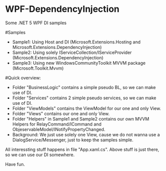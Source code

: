 # WPF-DependencyInjection
Some .NET 5 WPF DI samples

#Samples

* Sample1: Using Host and DI (Microsoft.Extensions.Hosting and Microsoft.Extensions.DependencyInjection)
* Sample2: Using solely IServiceCollection/IServiceProvider (Microsoft.Extensions.DependencyInjection)
* Sample3: Using new WindowsCommunityToolkit MVVM package (Microsoft.Toolkit.Mvvm)

#Quick overview:

* Folder "BusinessLogic" contains a simple pseudo BL, so we can make use of DI.
* Folder "Services" contains 2 simple pseudo services, so we can make use of DI.
* Folder "ViewModels" contains the ViewModel for our one and only View.
* Folder "Views" contains our one and only View.
* Folder "Helpers" in Sample1 and Sample2 contains our own MVVM Helpers for RelayCommand/ICommand and ObjeservableModel/INotifyPropertyChanged.
* Background: We just use solely one View, cause we do not wanna use a DialogService/Messenger, just to keep the samples simple.

All interessting stuff happens in file "App.xaml.cs". Above stuff is just there, so we can use our DI somewhere.

Have fun.
